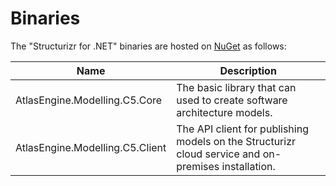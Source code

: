 # Binaries

The "Structurizr for .NET" binaries are hosted on [NuGet](https://www.nuget.org/profiles/structurizr) as follows:

Name                    | Description
---------------------   | ---------------------------------------------------------------------------------------------------------------------------
AtlasEngine.Modelling.C5.Core        | The basic library that can used to create software architecture models.
AtlasEngine.Modelling.C5.Client		| The API client for publishing models on the Structurizr cloud service and on-premises installation.